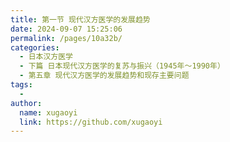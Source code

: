 ```yaml
---
title: 第一节 现代汉方医学的发展趋势
date: 2024-09-07 15:25:06
permalink: /pages/10a32b/
categories:
  - 日本汉方医学
  - 下篇 日本现代汉方医学的复苏与振兴（1945年～1990年）
  - 第五章 现代汉方医学的发展趋势和现存主要问题
tags:
  - 
author: 
  name: xugaoyi
  link: https://github.com/xugaoyi
---
```

